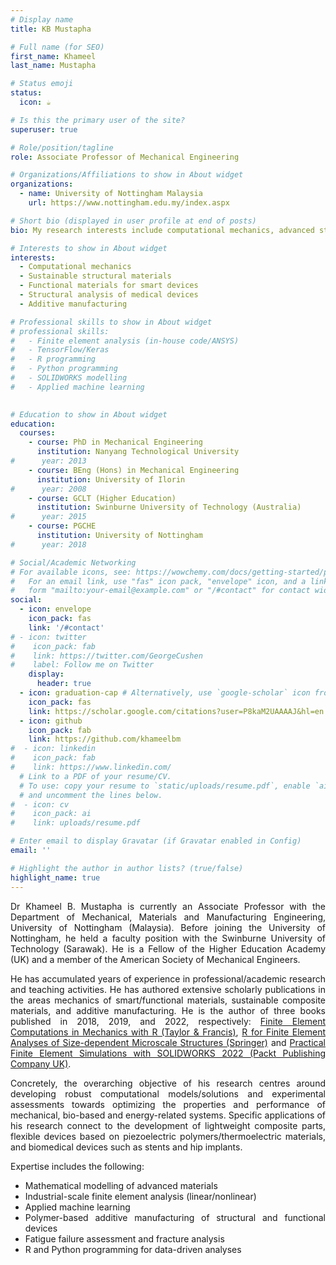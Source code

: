```yaml
---
# Display name
title: KB Mustapha

# Full name (for SEO)
first_name: Khameel
last_name: Mustapha

# Status emoji
status:
  icon: ☕️

# Is this the primary user of the site?
superuser: true

# Role/position/tagline
role: Associate Professor of Mechanical Engineering

# Organizations/Affiliations to show in About widget
organizations:
  - name: University of Nottingham Malaysia
    url: https://www.nottingham.edu.my/index.aspx

# Short bio (displayed in user profile at end of posts)
bio: My research interests include computational mechanics, advanced structural materials (lightweight composite materials), advanced functional materials (e.g., thermoelectric/piezoelectric materials), and applied machine learning. 

# Interests to show in About widget
interests:
  - Computational mechanics
  - Sustainable structural materials
  - Functional materials for smart devices
  - Structural analysis of medical devices
  - Additive manufacturing

# Professional skills to show in About widget
# professional skills:
#   - Finite element analysis (in-house code/ANSYS)
#   - TensorFlow/Keras
#   - R programming
#   - Python programming
#   - SOLIDWORKS modelling
#   - Applied machine learning
  

# Education to show in About widget
education:
  courses:
    - course: PhD in Mechanical Engineering
      institution: Nanyang Technological University
#      year: 2013
    - course: BEng (Hons) in Mechanical Engineering
      institution: University of Ilorin
#      year: 2008
    - course: GCLT (Higher Education)
      institution: Swinburne University of Technology (Australia)
#      year: 2015
    - course: PGCHE 
      institution: University of Nottingham 
#      year: 2018

# Social/Academic Networking
# For available icons, see: https://wowchemy.com/docs/getting-started/page-builder/#icons
#   For an email link, use "fas" icon pack, "envelope" icon, and a link in the
#   form "mailto:your-email@example.com" or "/#contact" for contact widget.
social:
  - icon: envelope
    icon_pack: fas
    link: '/#contact'
# - icon: twitter
#    icon_pack: fab
#    link: https://twitter.com/GeorgeCushen
#    label: Follow me on Twitter
    display:
      header: true
  - icon: graduation-cap # Alternatively, use `google-scholar` icon from `ai` icon pack
    icon_pack: fas
    link: https://scholar.google.com/citations?user=P8kaM2UAAAAJ&hl=en
  - icon: github
    icon_pack: fab
    link: https://github.com/khameelbm
#  - icon: linkedin
#    icon_pack: fab
#    link: https://www.linkedin.com/
  # Link to a PDF of your resume/CV.
  # To use: copy your resume to `static/uploads/resume.pdf`, enable `ai` icons in `params.yaml`,
  # and uncomment the lines below.
#  - icon: cv
#    icon_pack: ai
#    link: uploads/resume.pdf

# Enter email to display Gravatar (if Gravatar enabled in Config)
email: ''

# Highlight the author in author lists? (true/false)
highlight_name: true
---
```



<div style="text-align: justify">

Dr Khameel B. Mustapha is currently an Associate Professor with the Department of Mechanical, Materials and Manufacturing Engineering, University of Nottingham (Malaysia). Before joining the University of Nottingham, he held a faculty position with the Swinburne University of Technology (Sarawak). He is a Fellow of the Higher Education Academy (UK) and a member of the American Society of Mechanical Engineers. 

He has accumulated years of experience in professional/academic research and teaching activities.
He has authored extensive scholarly publications in the areas mechanics of smart/functional materials, sustainable composite materials, and additive manufacturing. He is the author of three books published in 2018, 2019, and 2022, respectively: <a href="https://www.routledge.com/Finite-Element-Computations-in-Mechanics-with-R-A-Problem-Centered-Programming/Bayo-Mustapha/p/book/9781138501621" target="_blank">Finite Element Computations in Mechanics with R (Taylor & Francis)</a>, <a href="https://link.springer.com/book/10.1007/978-981-13-7014-4" target="_blank">R for Finite Element Analyses of Size-dependent Microscale Structures (Springer)</a> and <a href="https://www.amazon.com/Practical-Finite-Element-Simulations-SOLIDWORKS/dp/1801819920" target="_blank">Practical Finite Element Simulations with SOLIDWORKS 2022 (Packt Publishing Company UK)</a>.



Concretely, the overarching objective of his research centres around developing robust computational models/solutions and experimental assessments towards optimizing the properties and performance of mechanical, bio-based and energy-related systems. Specific applications of his research connect to the development of lightweight composite parts, flexible devices based on piezoelectric polymers/thermoelectric materials, and biomedical devices such as stents and hip implants. 

Expertise includes the following:
 
 - Mathematical modelling of advanced materials
 - Industrial-scale finite element analysis (linear/nonlinear)
 - Applied machine learning 
 - Polymer-based additive manufacturing of structural and functional devices
 - Fatigue failure assessment and fracture analysis
 - R and Python programming for data-driven analyses 



